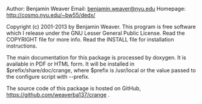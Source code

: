 Author: Benjamin Weaver
Email:  benjamin.weaver@nyu.edu
Homepage: http://cosmo.nyu.edu/~bw55/dedx/

Copyright (c) 2001-2013 by Benjamin Weaver.  This program is free software
which I release under the GNU Lesser General Public License.
Read the COPYRIGHT file for more info.  Read the INSTALL file for installation
instructions.

The main documentation for this package is processed by doxygen.  It is
available in PDF or HTML form.  It will be installed in
$prefix/share/doc/crange, where $prefix is /usr/local or the value
passed to the configure script with --prefix.

The source code of this package is hosted on GitHub,
https://github.com/weaverba137/crange .
